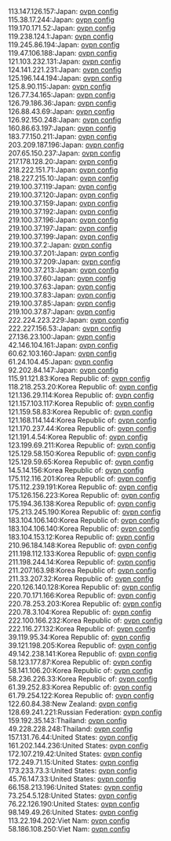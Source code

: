 113.147.126.157:Japan: [ovpn config](vpn/113_147_126_157.ovpn)  
115.38.17.244:Japan: [ovpn config](vpn/115_38_17_244.ovpn)  
119.170.171.52:Japan: [ovpn config](vpn/119_170_171_52.ovpn)  
119.238.124.1:Japan: [ovpn config](vpn/119_238_124_1.ovpn)  
119.245.86.194:Japan: [ovpn config](vpn/119_245_86_194.ovpn)  
119.47.106.188:Japan: [ovpn config](vpn/119_47_106_188.ovpn)  
121.103.232.131:Japan: [ovpn config](vpn/121_103_232_131.ovpn)  
124.141.221.231:Japan: [ovpn config](vpn/124_141_221_231.ovpn)  
125.196.144.194:Japan: [ovpn config](vpn/125_196_144_194.ovpn)  
125.8.90.115:Japan: [ovpn config](vpn/125_8_90_115.ovpn)  
126.77.34.165:Japan: [ovpn config](vpn/126_77_34_165.ovpn)  
126.79.186.36:Japan: [ovpn config](vpn/126_79_186_36.ovpn)  
126.88.43.69:Japan: [ovpn config](vpn/126_88_43_69.ovpn)  
126.92.150.248:Japan: [ovpn config](vpn/126_92_150_248.ovpn)  
160.86.63.197:Japan: [ovpn config](vpn/160_86_63_197.ovpn)  
183.77.150.211:Japan: [ovpn config](vpn/183_77_150_211.ovpn)  
203.209.187.196:Japan: [ovpn config](vpn/203_209_187_196.ovpn)  
207.65.150.237:Japan: [ovpn config](vpn/207_65_150_237.ovpn)  
217.178.128.20:Japan: [ovpn config](vpn/217_178_128_20.ovpn)  
218.222.151.71:Japan: [ovpn config](vpn/218_222_151_71.ovpn)  
218.227.215.10:Japan: [ovpn config](vpn/218_227_215_10.ovpn)  
219.100.37.119:Japan: [ovpn config](vpn/219_100_37_119.ovpn)  
219.100.37.120:Japan: [ovpn config](vpn/219_100_37_120.ovpn)  
219.100.37.159:Japan: [ovpn config](vpn/219_100_37_159.ovpn)  
219.100.37.192:Japan: [ovpn config](vpn/219_100_37_192.ovpn)  
219.100.37.196:Japan: [ovpn config](vpn/219_100_37_196.ovpn)  
219.100.37.197:Japan: [ovpn config](vpn/219_100_37_197.ovpn)  
219.100.37.199:Japan: [ovpn config](vpn/219_100_37_199.ovpn)  
219.100.37.2:Japan: [ovpn config](vpn/219_100_37_2.ovpn)  
219.100.37.201:Japan: [ovpn config](vpn/219_100_37_201.ovpn)  
219.100.37.209:Japan: [ovpn config](vpn/219_100_37_209.ovpn)  
219.100.37.213:Japan: [ovpn config](vpn/219_100_37_213.ovpn)  
219.100.37.60:Japan: [ovpn config](vpn/219_100_37_60.ovpn)  
219.100.37.63:Japan: [ovpn config](vpn/219_100_37_63.ovpn)  
219.100.37.83:Japan: [ovpn config](vpn/219_100_37_83.ovpn)  
219.100.37.85:Japan: [ovpn config](vpn/219_100_37_85.ovpn)  
219.100.37.87:Japan: [ovpn config](vpn/219_100_37_87.ovpn)  
222.224.223.229:Japan: [ovpn config](vpn/222_224_223_229.ovpn)  
222.227.156.53:Japan: [ovpn config](vpn/222_227_156_53.ovpn)  
27.136.23.100:Japan: [ovpn config](vpn/27_136_23_100.ovpn)  
42.146.104.161:Japan: [ovpn config](vpn/42_146_104_161.ovpn)  
60.62.103.160:Japan: [ovpn config](vpn/60_62_103_160.ovpn)  
61.24.104.45:Japan: [ovpn config](vpn/61_24_104_45.ovpn)  
92.202.84.147:Japan: [ovpn config](vpn/92_202_84_147.ovpn)  
115.91.121.83:Korea Republic of: [ovpn config](vpn/115_91_121_83.ovpn)  
118.218.253.20:Korea Republic of: [ovpn config](vpn/118_218_253_20.ovpn)  
121.136.29.114:Korea Republic of: [ovpn config](vpn/121_136_29_114.ovpn)  
121.157.103.117:Korea Republic of: [ovpn config](vpn/121_157_103_117.ovpn)  
121.159.58.83:Korea Republic of: [ovpn config](vpn/121_159_58_83.ovpn)  
121.168.114.144:Korea Republic of: [ovpn config](vpn/121_168_114_144.ovpn)  
121.170.237.44:Korea Republic of: [ovpn config](vpn/121_170_237_44.ovpn)  
121.191.4.54:Korea Republic of: [ovpn config](vpn/121_191_4_54.ovpn)  
123.199.69.211:Korea Republic of: [ovpn config](vpn/123_199_69_211.ovpn)  
125.129.58.150:Korea Republic of: [ovpn config](vpn/125_129_58_150.ovpn)  
125.129.59.65:Korea Republic of: [ovpn config](vpn/125_129_59_65.ovpn)  
14.5.14.156:Korea Republic of: [ovpn config](vpn/14_5_14_156.ovpn)  
175.112.116.201:Korea Republic of: [ovpn config](vpn/175_112_116_201.ovpn)  
175.112.239.191:Korea Republic of: [ovpn config](vpn/175_112_239_191.ovpn)  
175.126.156.223:Korea Republic of: [ovpn config](vpn/175_126_156_223.ovpn)  
175.194.36.138:Korea Republic of: [ovpn config](vpn/175_194_36_138.ovpn)  
175.213.245.190:Korea Republic of: [ovpn config](vpn/175_213_245_190.ovpn)  
183.104.106.140:Korea Republic of: [ovpn config](vpn/183_104_106_140.ovpn)  
183.104.106.140:Korea Republic of: [ovpn config](vpn/183_104_106_140.ovpn)  
183.104.153.12:Korea Republic of: [ovpn config](vpn/183_104_153_12.ovpn)  
210.96.184.148:Korea Republic of: [ovpn config](vpn/210_96_184_148.ovpn)  
211.198.112.133:Korea Republic of: [ovpn config](vpn/211_198_112_133.ovpn)  
211.198.244.14:Korea Republic of: [ovpn config](vpn/211_198_244_14.ovpn)  
211.207.163.98:Korea Republic of: [ovpn config](vpn/211_207_163_98.ovpn)  
211.33.207.32:Korea Republic of: [ovpn config](vpn/211_33_207_32.ovpn)  
220.126.140.128:Korea Republic of: [ovpn config](vpn/220_126_140_128.ovpn)  
220.70.171.166:Korea Republic of: [ovpn config](vpn/220_70_171_166.ovpn)  
220.78.253.203:Korea Republic of: [ovpn config](vpn/220_78_253_203.ovpn)  
220.78.3.104:Korea Republic of: [ovpn config](vpn/220_78_3_104.ovpn)  
222.100.166.232:Korea Republic of: [ovpn config](vpn/222_100_166_232.ovpn)  
222.116.27.132:Korea Republic of: [ovpn config](vpn/222_116_27_132.ovpn)  
39.119.95.34:Korea Republic of: [ovpn config](vpn/39_119_95_34.ovpn)  
39.121.198.205:Korea Republic of: [ovpn config](vpn/39_121_198_205.ovpn)  
49.142.238.141:Korea Republic of: [ovpn config](vpn/49_142_238_141.ovpn)  
58.123.177.87:Korea Republic of: [ovpn config](vpn/58_123_177_87.ovpn)  
58.141.106.20:Korea Republic of: [ovpn config](vpn/58_141_106_20.ovpn)  
58.236.226.33:Korea Republic of: [ovpn config](vpn/58_236_226_33.ovpn)  
61.39.252.83:Korea Republic of: [ovpn config](vpn/61_39_252_83.ovpn)  
61.79.254.122:Korea Republic of: [ovpn config](vpn/61_79_254_122.ovpn)  
122.60.84.38:New Zealand: [ovpn config](vpn/122_60_84_38.ovpn)  
128.69.241.221:Russian Federation: [ovpn config](vpn/128_69_241_221.ovpn)  
159.192.35.143:Thailand: [ovpn config](vpn/159_192_35_143.ovpn)  
49.228.228.248:Thailand: [ovpn config](vpn/49_228_228_248.ovpn)  
157.131.76.44:United States: [ovpn config](vpn/157_131_76_44.ovpn)  
161.202.144.236:United States: [ovpn config](vpn/161_202_144_236.ovpn)  
172.107.219.42:United States: [ovpn config](vpn/172_107_219_42.ovpn)  
172.249.71.15:United States: [ovpn config](vpn/172_249_71_15.ovpn)  
173.233.73.3:United States: [ovpn config](vpn/173_233_73_3.ovpn)  
45.76.147.33:United States: [ovpn config](vpn/45_76_147_33.ovpn)  
66.158.213.196:United States: [ovpn config](vpn/66_158_213_196.ovpn)  
73.254.5.128:United States: [ovpn config](vpn/73_254_5_128.ovpn)  
76.22.126.190:United States: [ovpn config](vpn/76_22_126_190.ovpn)  
98.149.49.26:United States: [ovpn config](vpn/98_149_49_26.ovpn)  
113.22.194.202:Viet Nam: [ovpn config](vpn/113_22_194_202.ovpn)  
58.186.108.250:Viet Nam: [ovpn config](vpn/58_186_108_250.ovpn)  

